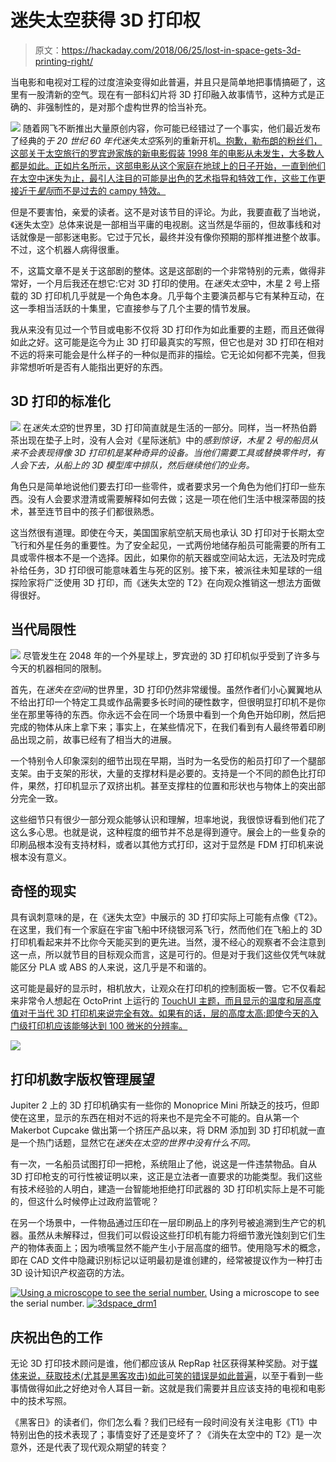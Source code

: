 # 迷失太空获得 3D 打印权

> 原文：<https://hackaday.com/2018/06/25/lost-in-space-gets-3d-printing-right/>

当电影和电视对工程的过度渲染变得如此普遍，并且只是简单地把事情搞砸了，这里有一股清新的空气。现在有一部科幻片将 3D 打印融入故事情节，这种方式是正确的、非强制性的，是对那个虚构世界的恰当补充。

[![](img/2fce70ac208efbf291aa6b6fc70095c7.png)](https://hackaday.com/wp-content/uploads/2018/06/3dspace_poster.jpg) 随着网飞不断推出大量原创内容，你可能已经错过了一个事实，他们最近发布了经典的*于 20 世纪 60 年代迷失太空*系列的重新开机[。抱歉，勒布朗的粉丝们，这部关于太空旅行的罗宾逊家族的新电影假装 1998 年的电影从未发生，大多数人都是如此。正如片名所示，这部电影从这个家庭在地球上的日子开始，一直到他们在太空中迷失为止，最引人注目的可能是出色的艺术指导和特效工作，这些工作更接近于*星际*而不是过去的 campy 特效。](https://www.netflix.com/title/80104198)

但是不要害怕，亲爱的读者。这不是对该节目的评论。为此，我要直截了当地说，《迷失太空》总体来说是一部相当平庸的电视剧。这当然是华丽的，但故事线和对话就像是一部影迷电影。它过于冗长，最终并没有像你预期的那样推进整个故事。不过，这个机器人病得很重。

不，这篇文章不是关于这部剧的整体。这是这部剧的一个非常特别的元素，做得非常好，一个月后我还在想它:它对 3D 打印的使用。在*迷失太空*中，木星 2 号上搭载的 3D 打印机几乎就是一个角色本身。几乎每个主要演员都与它有某种互动，在这一季相当活跃的十集里，它直接参与了几个主要的情节发展。

我从来没有见过一个节目或电影不仅将 3D 打印作为如此重要的主题，而且还做得如此之好。这可能是迄今为止 3D 打印最真实的写照，但它也是对 3D 打印在相对不远的将来可能会是什么样子的一种似是而非的描绘。它无论如何都不完美，但我非常想听听是否有人能指出更好的东西。

## 3D 打印的标准化

[![](img/bf43eae479b69d6fa0d253baab510f24.png)](https://hackaday.com/wp-content/uploads/2018/06/lost3d_parts.png) 在*迷失太空*的世界里，3D 打印简直就是生活的一部分。同样，当一杯热伯爵茶出现在垫子上时，没有人会对《星际迷航》中的*感到惊讶，木星 2 号的船员从来不会表现得像 3D 打印机是某种奇异的设备。当他们需要工具或替换零件时，有人会下去，从船上的 3D 模型库中排队，然后继续他们的业务。*

角色只是简单地说他们要去打印一些零件，或者要求另一个角色为他们打印一些东西。没有人会要求澄清或需要解释如何去做；这是一项在他们生活中根深蒂固的技术，甚至连节目中的孩子们都很熟悉。

这当然很有道理。即使在今天，美国国家航空航天局也承认 3D 打印对于长期太空飞行和外星任务的重要性。为了安全起见，一式两份地储存船员可能需要的所有工具或零件根本不是一个选择。因此，如果你的航天器或空间站太远，无法及时完成补给任务，3D 打印很可能意味着生与死的区别。接下来，被派往未知星球的一组探险家将广泛使用 3D 打印，而《迷失太空的 T2》在向观众推销这一想法方面做得很好。

## 当代局限性

[![](img/fdbea7f59cbe9510cf4eca9c0225e66b.png)](https://hackaday.com/wp-content/uploads/2018/06/3dspace_support.jpg) 尽管发生在 2048 年的一个外星球上，罗宾逊的 3D 打印机似乎受到了许多与今天的机器相同的限制。

首先，在*迷失在空间*的世界里，3D 打印仍然非常缓慢。虽然作者们小心翼翼地从不给出打印一个特定工具或作品需要多长时间的硬性数字，但很明显打印机不是你坐在那里等待的东西。你永远不会在同一个场景中看到一个角色开始印刷，然后把完成的物体从床上拿下来；事实上，在某些情况下，在我们看到有人最终带着印刷品出现之前，故事已经有了相当大的进展。

一个特别令人印象深刻的细节出现在早期，当时为一名受伤的船员打印了一个腿部支架。由于支架的形状，大量的支撑材料是必要的。支持是一个不同的颜色比打印件，果然，打印机显示了双挤出机。甚至支撑柱的位置和形状也与物体上的突出部分完全一致。

这些细节只有很少一部分观众能够认识和理解，坦率地说，我很惊讶看到他们花了这么多心思。也就是说，这种程度的细节并不总是得到遵守。展会上的一些复杂的印刷品根本没有支持材料，或者以其他方式打印，这对于显然是 FDM 打印机来说根本没有意义。

## 奇怪的现实

具有讽刺意味的是，在《迷失太空》中展示的 3D 打印实际上可能有点像《T2》。在这里，我们有一个家庭在宇宙飞船中环绕银河系飞行，然而他们在飞船上的 3D 打印机看起来并不比你今天能买到的更先进。当然，漫不经心的观察者不会注意到这一点，所以就节目的目标观众而言，这是可行的。但是对于我们这些仅凭气味就能区分 PLA 或 ABS 的人来说，这几乎是不和谐的。

这可能是最好的显示时，相机放大，让观众在打印机的控制面板一瞥。它不仅看起来非常令人想起在 OctoPrint 上运行的 [TouchUI 主题，而且显示的温度和层高度值对于当代 3D 打印机来说完全有效。如果有的话，层的高度太高:即使今天的入门级打印机应该能够达到 100 微米的分辨率。](http://hackaday.com/2018/03/05/controlling-octoprint-on-the-go/)

[![](img/eb693b7b02f7aed9aff0ca9112f2f259.png)](https://hackaday.com/wp-content/uploads/2018/06/3dspace_ui.png)

## 打印机数字版权管理展望

Jupiter 2 上的 3D 打印机确实有一些你的 Monoprice Mini 所缺乏的技巧，但即使在这里，显示的东西在相对不远的将来也不是完全不可能的。自从第一个 Makerbot Cupcake 做出第一个挤压产品以来，将 DRM 添加到 3D 打印机就一直是一个热门话题，显然它在*迷失在太空的世界中没有什么不同。*

有一次，一名船员试图打印一把枪，系统阻止了他，说这是一件违禁物品。自从 3D 打印枪支的可行性被证明以来，这正是立法者一直要求的功能类型。我们这些有技术经验的人明白，建造一台智能地拒绝打印武器的 3D 打印机实际上是不可能的，但这什么时候停止过政府监管呢？

在另一个场景中，一件物品通过压印在一层印刷品上的序列号被追溯到生产它的机器。虽然从未解释过，但我们可以假设这些打印机有能力将细节激光蚀刻到它们生产的物体表面上；因为喷嘴显然不能产生小于层高度的细节。使用隐写术的概念，即在 CAD 文件中隐藏识别标记以证明最初是谁创建的，经常被提议作为一种打击 3D 设计知识产权盗窃的方法。

 [![Using a microscope to see the serial number.](img/a41ddb0326ad30aad1f5589826ea951f.png "3dspace_drm2")](https://i0.wp.com/hackaday.com/wp-content/uploads/2018/06/3dspace_drm2.png?ssl=1) Using a microscope to see the serial number. [![3dspace_drm1](img/0455ddae1eb88d910bc5798f097ceff6.png "3dspace_drm1")](https://i0.wp.com/hackaday.com/wp-content/uploads/2018/06/3dspace_drm1.png?ssl=1) 

## 庆祝出色的工作

无论 3D 打印技术顾问是谁，他们都应该从 RepRap 社区获得某种奖励。对于[媒体来说，获取技术(尤其是黑客攻击)如此可笑的错误是如此普遍](https://hackaday.com/2013/03/28/top-10-hacking-failures-in-movies/)，以至于看到一些事情做得如此之好绝对令人耳目一新。这就是我们需要并且应该支持的电视和电影中的技术写照。

《黑客日》的读者们，你们怎么看？我们已经有一段时间没有关注电影《T1》中特别出色的技术表现了；事情变好了还是变坏了？《消失在太空中的 T2》是一次意外，还是代表了现代观众期望的转变？